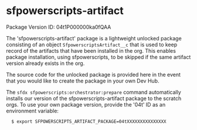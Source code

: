 # sfpowerscripts-artifact

Package Version ID: 04t1P000000ka0fQAA

The 'sfpowerscripts-artifact' package is a lightweight unlocked package consisting of an object `SfpowerscriptsArtifact__c` that is used to keep record of the artifacts that have been installed in the org. This enables package installation, using sfpowerscripts, to be skipped if the same artifact version already exists in the org.

The source code for the unlocked package is provided here in the event that you would like to create the package in your own Dev Hub.

The `sfdx sfpowerscripts:orchestrator:prepare` command automatically installs our version of the sfpowerscripts-artifact package to the scratch orgs. To use your own package version, provide the
'04t' ID as an environment variable:

```bash
  $ export SFPOWERSCRIPTS_ARTIFACT_PACKAGE=04tXXXXXXXXXXXXXXX
```
